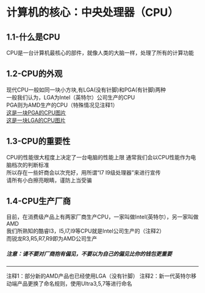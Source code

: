 # 计算机的核心：中央处理器（CPU） 
## 1.1-什么是CPU  
CPU是一台计算机最核心的部件，就像人类的大脑一样，处理了所有的计算功能  
## 1.2-CPU的外观
现代CPU一般如同一块小方块,有LGA(没有针脚)和PGA(有针脚)两种  
一般我们认为，LGA为Intel（英特尔）公司生产的CPU    
PGA则为AMD生产的CPU（特殊情况见注释1）   
[这是一块PGA的CPU图片](图片部分/AMD_Phenom_X4_9750_(Underside).jpg)  
[这是一块LGA的CPU图片](图片部分/Intel_CPU_Pentium_4_640_Prescott_bottom.jpg)  
## 1.3-CPU的重要性  
CPU的性能很大程度上决定了一台电脑的性能上限
通常我们会以CPU性能作为电脑档次的判断标准  
所以存在一些奸商会以次充好，用所谓“I7 I9级处理器”来进行宣传  
请所有小白擦亮眼睛，谨防上当受骗  
## 1.4-CPU生产厂商  
目前，在消费级产品上有两家厂商生产CPU，一家叫做Intel(英特尔），另一家叫做AMD  
我们所熟知的酷睿I3，I5,I7,I9等CPU就是Intel公司生产的（注释2）  
而锐龙R3,R5,R7,R9即为AMD公司生产  
##### 注意：请不要对厂商抱有偏见，不要以为自己的偏见比你的钱包更重要
#### 



















***
注释1：部分新的AMD产品也已经使用LGA（没有针脚）
注释2：新一代英特尔移动端产品更换了命名规则，使用Ultra3,5,7等进行命名
